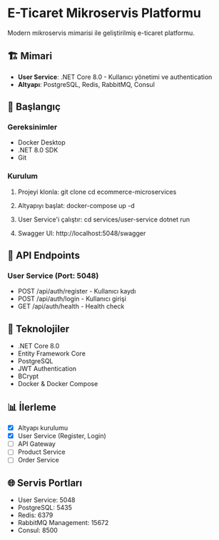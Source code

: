 # E-Ticaret Mikroservis Platformu

Modern mikroservis mimarisi ile geliştirilmiş e-ticaret platformu.

## 🏗️ Mimari

- **User Service**: .NET Core 8.0 - Kullanıcı yönetimi ve authentication
- **Altyapı**: PostgreSQL, Redis, RabbitMQ, Consul

## 🚀 Başlangıç

### Gereksinimler
- Docker Desktop
- .NET 8.0 SDK
- Git

### Kurulum

1. Projeyi klonla:
git clone <repository-url>
cd ecommerce-microservices

2. Altyapıyı başlat:
docker-compose up -d

3. User Service'i çalıştır:
cd services/user-service
dotnet run

4. Swagger UI:
http://localhost:5048/swagger

## 📡 API Endpoints

### User Service (Port: 5048)

- POST /api/auth/register - Kullanıcı kaydı
- POST /api/auth/login - Kullanıcı girişi
- GET /api/auth/health - Health check

## 🔧 Teknolojiler

- .NET Core 8.0
- Entity Framework Core
- PostgreSQL
- JWT Authentication
- BCrypt
- Docker & Docker Compose

## 📊 İlerleme

- [x] Altyapı kurulumu
- [x] User Service (Register, Login)
- [ ] API Gateway
- [ ] Product Service
- [ ] Order Service

## 🌐 Servis Portları

- User Service: 5048
- PostgreSQL: 5435
- Redis: 6379
- RabbitMQ Management: 15672
- Consul: 8500